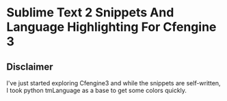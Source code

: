 # Sublime Text 2 Snippets And Language Highlighting For Cfengine 3

## Disclaimer

I've just started exploring Cfengine3 and while the snippets are self-written,
I took python tmLanguage as a base to get some colors quickly.
